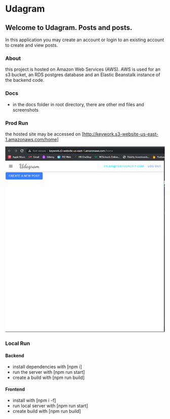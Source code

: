 # Udagram

## Welcome to Udagram. Posts and posts.

In this application you may create an account or login to an existing account to create and view posts.

### About
this project is hosted on Amazon Web Services (AWS). AWS is used for an s3 bucket, an RDS postgres database and an Elastic Beanstalk instance of the backend code. 

### Docs
 - in the docs folder in root directory, there are other md files and screenshots

### Prod Run
the hosted site may be accessed on [http://keywork.s3-website-us-east-1.amazonaws.com/home]

 ![Working app on s3 url](/docs/screenshots/readmephoto.png?raw=true "Working app on s3 url")

### Local Run
#### Backend
 - install dependencies with [npm i]
 - run the server with [npm run start]
 - create a build with [npm run build]

 #### Frontend
 - install with [npm i -f]
 - run local server with [npm run start]
 - create build with [npm run build]
